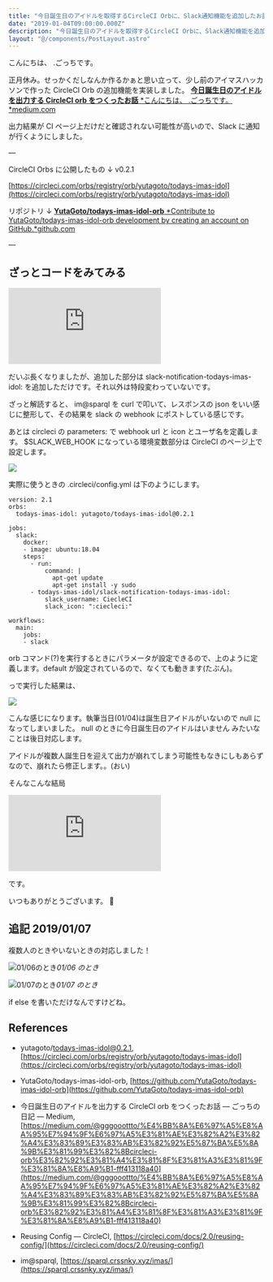 ```yaml
---
title: "今日誕生日のアイドルを取得するCircleCI Orbに、Slack通知機能を追加したお話"
date: "2019-01-04T09:00:00.000Z"
description: "今日誕生日のアイドルを取得するCircleCI Orbに、Slack通知機能を追加したお話"
layout: "@/components/PostLayout.astro"
---
```


こんにちは、 .ごっちです。

正月休み。せっかくだしなんか作るかぁと思い立って、少し前のアイマスハッカソンで作った CircleCI Orb の追加機能を実装しました。
[**今日誕生日のアイドルを出力する CircleCI orb をつくったお話**
*こんにちは、 .ごっちです。*medium.com](https://medium.com/@gggooottto/%E4%BB%8A%E6%97%A5%E8%AA%95%E7%94%9F%E6%97%A5%E3%81%AE%E3%82%A2%E3%82%A4%E3%83%89%E3%83%AB%E3%82%92%E5%87%BA%E5%8A%9B%E3%81%99%E3%82%8Bcircleci-orb%E3%82%92%E3%81%A4%E3%81%8F%E3%81%A3%E3%81%9F%E3%81%8A%E8%A9%B1-fff413118a40)

出力結果が CI ページ上だけだと確認されない可能性が高いので、Slack に通知が行くようにしました。

—

CircleCI Orbs に公開したもの ↓ v0.2.1

[https://circleci.com/orbs/registry/orb/yutagoto/todays-imas-idol](https://circleci.com/orbs/registry/orb/yutagoto/todays-imas-idol)

リポジトリ ↓
[**YutaGoto/todays-imas-idol-orb**
*Contribute to YutaGoto/todays-imas-idol-orb development by creating an account on GitHub.*github.com](https://github.com/YutaGoto/todays-imas-idol-orb)

—

## ざっとコードをみてみる

<iframe src="https://medium.com/media/564dfc62cfbd0541617a7f488b35983a" frameborder=0></iframe>

だいぶ長くなりましたが、追加した部分は slack-notification-todays-imas-idol: を追加しただけです。それ以外は特段変わっていないです。

ざっと解読すると、 im@sparql を curl で叩いて、レスポンスの json をいい感じに整形して、その結果を slack の webhook にポストしている感じです。

あとは circleci の parameters: で webhook url と icon とユーザ名を定義します。 $SLACK_WEB_HOOK になっている環境変数部分は CircleCI のページ上で設定します。

![](https://cdn-images-1.medium.com/max/4684/1*BwrH3knlQ40Zsl6eSAXwEQ.png)

実際に使うときの .circleci/config.yml は下のようにします。

    version: 2.1
    orbs:
      todays-imas-idol: yutagoto/todays-imas-idol@0.2.1

    jobs:
      slack:
        docker:
        - image: ubuntu:18.04
        steps:
          - run:
              command: |
                apt-get update
                apt-get install -y sudo
          - todays-imas-idol/slack-notification-todays-imas-idol:
              slack_username: CiecleCI
              slack_icon: ":ciecleci:"

    workflows:
      main:
        jobs:
        - slack

orb コマンド(?)を実行するときにパラメータが設定できるので、上のように定義します。default が設定されているので、なくても動きます(たぶん)。

っで実行した結果は、

![](https://cdn-images-1.medium.com/max/3540/1*R8COJz7IPGa7ZrhXzePV_Q.png)

こんな感じになります。執筆当日(01/04)は誕生日アイドルがいないので null になってしまいました。 null のときに今日誕生日のアイドルはいません みたいなことは後日対応します。

アイドルが複数人誕生日を迎えて出力が崩れてしまう可能性もなきにしもあらずなので、崩れたら修正します。。(おい)

そんなこんな結局

<iframe src="https://medium.com/media/abf96dc8723995caf9d8f029c1aa6735" frameborder=0></iframe>

です。

いつもありがとうございます。 🙏

## 追記 2019/01/07

複数人のときやいないときの対応しました！

![01/06のとき](https://cdn-images-1.medium.com/max/2516/1*_Ch7F_qmOFHHSUVY5-m-2g.png)_01/06 のとき_

![01/07のとき](https://cdn-images-1.medium.com/max/2328/1*pnopk-yzcyJllxkh1qZ_8Q.png)_01/07 のとき_

if else を書いただけなんですけどね。

## References

- yutagoto/todays-imas-idol@0.2.1, [https://circleci.com/orbs/registry/orb/yutagoto/todays-imas-idol](https://circleci.com/orbs/registry/orb/yutagoto/todays-imas-idol)

- YutaGoto/todays-imas-idol-orb, [https://github.com/YutaGoto/todays-imas-idol-orb](https://github.com/YutaGoto/todays-imas-idol-orb)

- 今日誕生日のアイドルを出力する CircleCI orb をつくったお話 — ごっちの日記 — Medium, [https://medium.com/@gggooottto/%E4%BB%8A%E6%97%A5%E8%AA%95%E7%94%9F%E6%97%A5%E3%81%AE%E3%82%A2%E3%82%A4%E3%83%89%E3%83%AB%E3%82%92%E5%87%BA%E5%8A%9B%E3%81%99%E3%82%8Bcircleci-orb%E3%82%92%E3%81%A4%E3%81%8F%E3%81%A3%E3%81%9F%E3%81%8A%E8%A9%B1-fff413118a40](https://medium.com/@gggooottto/%E4%BB%8A%E6%97%A5%E8%AA%95%E7%94%9F%E6%97%A5%E3%81%AE%E3%82%A2%E3%82%A4%E3%83%89%E3%83%AB%E3%82%92%E5%87%BA%E5%8A%9B%E3%81%99%E3%82%8Bcircleci-orb%E3%82%92%E3%81%A4%E3%81%8F%E3%81%A3%E3%81%9F%E3%81%8A%E8%A9%B1-fff413118a40)

- Reusing Config — CircleCI, [https://circleci.com/docs/2.0/reusing-config/](https://circleci.com/docs/2.0/reusing-config/)

- im@sparql, [https://sparql.crssnky.xyz/imas/](https://sparql.crssnky.xyz/imas/)
